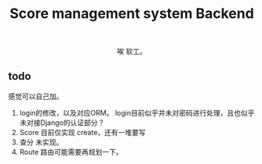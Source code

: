 <div align="center">

# Score management system Backend

<br>

唉 软工。

</div>

## todo

感觉可以自己加。

1. login的修改，以及对应ORM。
    login目前似乎并未对密码进行处理，且也似乎未对接Django的认证部分？
2. Score
   目前仅实现 create，还有一堆要写
3. 查分
   未实现。
4. Route
   路由可能需要再规划一下。
